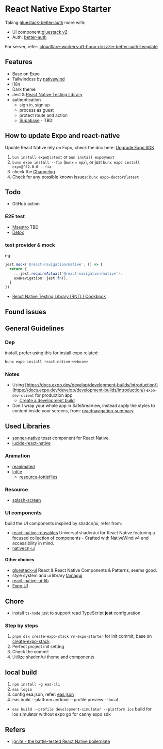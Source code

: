 # React Native Expo Starter

Taking [gluestack-better-auth](https://github.com/qinsong77/RN-Expo-Starter/tree/gluestack-better-auth) more with:

- UI component:[gluestack v2](https://gluestack.io/ui/docs/components/text)
- Auth: [better-auth](https://www.better-auth.com/docs/integrations/expo)

For server, refer: [cloudflare-workers-d1-hono-drizzzle-better-auth-template](https://github.com/qinsong77/cloudflare-workers-d1-hono-drizzzle-better-auth-template)

## Features

- Base on Expo
- Tailwindcss by [nativewind](https://www.nativewind.dev/v4/overview)
- i18n
- Dark theme
- Jest & [React Native Testing Library](https://callstack.github.io/react-native-testing-library/)
- authentication
  - sign in, sign up
  - process as guest
  - protect route and action
  - [Supabase](https://supabase.com/docs/guides/auth/quickstarts/react-native) - TBD

## How to update Expo and react-native

Update React Native rely on Expo, check the doc here: [Upgrade Expo SDK](https://docs.expo.dev/workflow/upgrading-expo-sdk-walkthrough/)

1. `bun install expo@latest` or `bun install expo@next`
2. `bunx expo install --fix` (`bunx` = `npx`), or just `bunx expo install expo@^52.0.0 --fix`
3. check the [Changelog](https://github.com/expo/expo/blob/main/packages/expo/CHANGELOG.md)
4. Check for any possible known issues: `bunx expo-doctor@latest`

## Todo

- GitHub action

### E2E test

- [Maestro](https://docs.maestro.dev/getting-started/installing-maestro) TBD
- [Detox](https://github.com/wix/Detox)

### test provider & mock

eg:

```ts
jest.mock('@react-navigation/native', () => {
  return {
    ...jest.requireActual('@react-navigation/native'),
    useNavigation: jest.fn(),
  }
})
```

- [React Native Testing Library (RNTL) Cookbook](https://callstack.github.io/react-native-testing-library/cookbook/index)

## Found issues

## General Guidelines

### Dep

install, prefer using this for install expo related:

```sh
bunx expo install react-native-webview
```

### Notes

- Using [https://docs.expo.dev/develop/development-builds/introduction/](https://docs.expo.dev/develop/development-builds/introduction/) `expo-dev-client` for production app
  - [Create a development build](https://docs.expo.dev/develop/development-builds/create-a-build/)
- Don't wrap your whole app in SafeAreaView, instead apply the styles to content inside your screens, from: [reactnavigation-summary](https://reactnavigation.org/docs/handling-safe-area/#summary)

## Used Libraries

- [sonner-native](https://gunnartorfis.github.io/sonner-native/) toast component for React Native.
- [lucide-react-native](https://lucide.dev/guide/packages/lucide-react-native)

### Animation

- [reanimated](https://github.com/software-mansion/react-native-reanimated/)
- [lottie](https://github.com/lottie-react-native/lottie-react-native)
  - [resource-lottiefiles](https://lottiefiles.com/)

### Resource

- [splash-screen](https://hotpot.ai/templates/splash-screen/10)

### UI components

build the UI components inspired by shadcn/ui, refer from:

- [react-native-reusables](https://github.com/mrzachnugent/react-native-reusables) Universal shadcn/ui for React Native featuring a focused collection of components - Crafted with NativeWind v4 and accessibility in mind.
- [nativecn-ui](https://github.com/Mobilecn-UI/nativecn-ui)

#### Other choices

- [gluestack-ui](https://gluestack.io/) React & React Native Components & Patterns, seems good.
- style system and ui library [tamagui](https://tamagui.dev/)
- [react-native-ui-lib](https://github.com/wix/react-native-ui-lib)
- [Expo UI](https://docs.expo.dev/versions/v53.0.0/sdk/ui/)

## Chore

- install `ts-node` just to support read TypeScript **jest** configuration.

### Step by steps

1. `pnpm dlx create-expo-stack rn-expo-starter` for init commit, base on [create-expo-stack](https://github.com/roninoss/create-expo-stack).
2. Perfect project init setting
3. Check the commit
4. Utilize shadcn/ui theme and components

## local build

1. `npm install -g eas-cli`
2. `eas login`
3. config esa.json, refer: [eas.json](https://docs.expo.dev/eas/json)
4. eas build --platform android --profile preview --local

- `eas build --profile development-simulator --platform ios` build for ios simulator without expo go for canny expo sdk

## Refers

- [Ignite - the battle-tested React Native boilerplate](https://github.com/infinitered/ignite)
